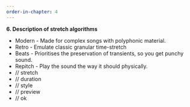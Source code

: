 ```yaml
---
order-in-chapter: 4
---
```


**6. Description of stretch algorithms**

- Modern - Made for complex songs with polyphonic material.
- Retro - Emulate classic granular time-stretch
- Beats - Prioritises the preservation of transients, so you get punchy sound.
- Repitch - Play the sound the way it should physically.
- // stretch
- // duration
- // style
- // preview
- // ok
